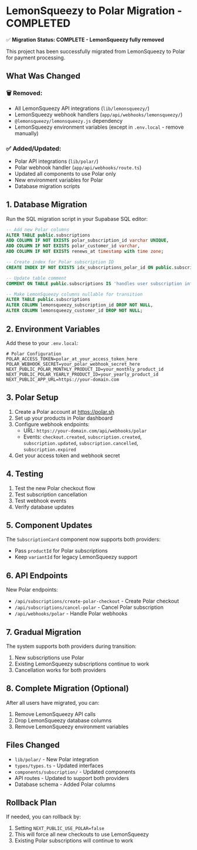 # LemonSqueezy to Polar Migration - COMPLETED

✅ **Migration Status: COMPLETE - LemonSqueezy fully removed**

This project has been successfully migrated from LemonSqueezy to Polar for payment processing.

## What Was Changed

### 🗑️ **Removed:**
- All LemonSqueezy API integrations (`lib/lemonsqueezy/`)
- LemonSqueezy webhook handlers (`app/api/webhooks/lemonsqueezy/`)
- `@lemonsqueezy/lemonsqueezy.js` dependency
- LemonSqueezy environment variables (except in `.env.local` - remove manually)

### ✅ **Added/Updated:**
- Polar API integrations (`lib/polar/`)
- Polar webhook handler (`app/api/webhooks/route.ts`)
- Updated all components to use Polar only
- New environment variables for Polar
- Database migration scripts

## 1. Database Migration

Run the SQL migration script in your Supabase SQL editor:

```sql
-- Add new Polar columns
ALTER TABLE public.subscriptions 
ADD COLUMN IF NOT EXISTS polar_subscription_id varchar UNIQUE,
ADD COLUMN IF NOT EXISTS polar_customer_id varchar,
ADD COLUMN IF NOT EXISTS renews_at timestamp with time zone;

-- Create index for Polar subscription ID
CREATE INDEX IF NOT EXISTS idx_subscriptions_polar_id ON public.subscriptions(polar_subscription_id);

-- Update table comment
COMMENT ON TABLE public.subscriptions IS 'handles user subscription info, connected to Polar.';

-- Make LemonSqueezy columns nullable for transition
ALTER TABLE public.subscriptions 
ALTER COLUMN lemonsqueezy_subscription_id DROP NOT NULL,
ALTER COLUMN lemonsqueezy_customer_id DROP NOT NULL;
```

## 2. Environment Variables

Add these to your `.env.local`:

```env
# Polar Configuration
POLAR_ACCESS_TOKEN=polar_at_your_access_token_here
POLAR_WEBHOOK_SECRET=your_polar_webhook_secret_here
NEXT_PUBLIC_POLAR_MONTHLY_PRODUCT_ID=your_monthly_product_id
NEXT_PUBLIC_POLAR_YEARLY_PRODUCT_ID=your_yearly_product_id
NEXT_PUBLIC_APP_URL=https://your-domain.com
```

## 3. Polar Setup

1. Create a Polar account at https://polar.sh
2. Set up your products in Polar dashboard
3. Configure webhook endpoints:
   - URL: `https://your-domain.com/api/webhooks/polar`
   - Events: `checkout.created`, `subscription.created`, `subscription.updated`, `subscription.cancelled`, `subscription.expired`
4. Get your access token and webhook secret

## 4. Testing

1. Test the new Polar checkout flow
2. Test subscription cancellation
3. Test webhook events
4. Verify database updates

## 5. Component Updates

The `SubscriptionCard` component now supports both providers:
- Pass `productId` for Polar subscriptions
- Keep `variantId` for legacy LemonSqueezy support

## 6. API Endpoints

New Polar endpoints:
- `/api/subscriptions/create-polar-checkout` - Create Polar checkout
- `/api/subscriptions/cancel-polar` - Cancel Polar subscription
- `/api/webhooks/polar` - Handle Polar webhooks

## 7. Gradual Migration

The system supports both providers during transition:
1. New subscriptions use Polar
2. Existing LemonSqueezy subscriptions continue to work
3. Cancellation works for both providers

## 8. Complete Migration (Optional)

After all users have migrated, you can:
1. Remove LemonSqueezy API calls
2. Drop LemonSqueezy database columns
3. Remove LemonSqueezy environment variables

## Files Changed

- `lib/polar/` - New Polar integration
- `types/types.ts` - Updated interfaces
- `components/subscription/` - Updated components
- API routes - Updated to support both providers
- Database schema - Added Polar columns

## Rollback Plan

If needed, you can rollback by:
1. Setting `NEXT_PUBLIC_USE_POLAR=false`
2. This will force all new checkouts to use LemonSqueezy
3. Existing Polar subscriptions will continue to work
